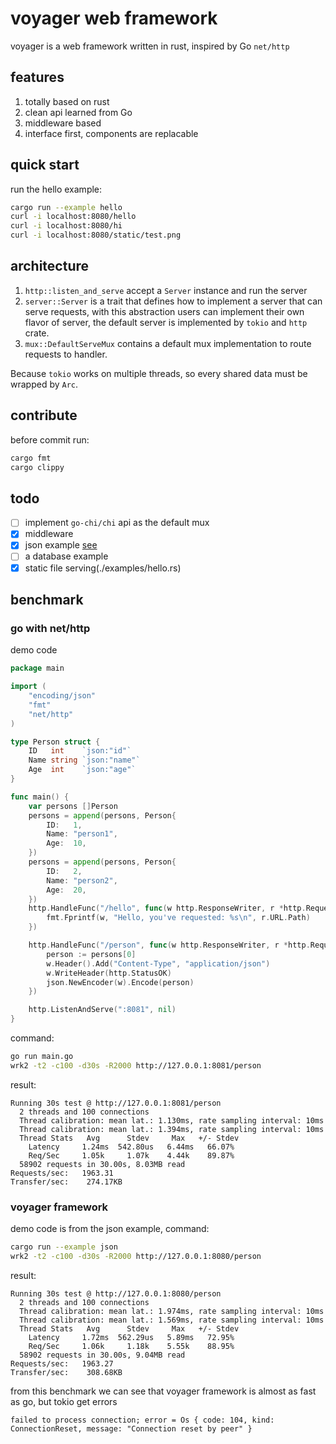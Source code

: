 # voyager web framework

voyager is a web framework written in rust, inspired by Go `net/http`

## features

1. totally based on rust
2. clean api learned from Go
3. middleware based
4. interface first, components are replacable

## quick start

run the hello example:

```sh
cargo run --example hello
curl -i localhost:8080/hello
curl -i localhost:8080/hi
curl -i localhost:8080/static/test.png
```

## architecture

1. `http::listen_and_serve` accept a `Server` instance and run the server
2. `server::Server` is a trait that defines how to implement a server that can serve requests, with this abstraction
   users can implement their own flavor of server, the default server is implemented by `tokio` and `http` crate.
3. `mux::DefaultServeMux` contains a default mux implementation to route requests to handler.

Because `tokio` works on multiple threads, so every shared data must be wrapped by `Arc`.

## contribute

before commit run:

```sh
cargo fmt
cargo clippy
```

## todo

- [ ] implement `go-chi/chi` api as the default mux
- [x] middleware
- [x] json example [see](./examples/json.rs)
- [ ] a database example
- [x] static file serving(./examples/hello.rs)

## benchmark

### go with net/http

demo code

```go
package main

import (
	"encoding/json"
	"fmt"
	"net/http"
)

type Person struct {
	ID   int    `json:"id"`
	Name string `json:"name"`
	Age  int    `json:"age"`
}

func main() {
	var persons []Person
	persons = append(persons, Person{
		ID:   1,
		Name: "person1",
		Age:  10,
	})
	persons = append(persons, Person{
		ID:   2,
		Name: "person2",
		Age:  20,
	})
	http.HandleFunc("/hello", func(w http.ResponseWriter, r *http.Request) {
		fmt.Fprintf(w, "Hello, you've requested: %s\n", r.URL.Path)
	})

	http.HandleFunc("/person", func(w http.ResponseWriter, r *http.Request) {
		person := persons[0]
		w.Header().Add("Content-Type", "application/json")
		w.WriteHeader(http.StatusOK)
		json.NewEncoder(w).Encode(person)
	})

	http.ListenAndServe(":8081", nil)
}
```

command:

```sh
go run main.go
wrk2 -t2 -c100 -d30s -R2000 http://127.0.0.1:8081/person
```

result:

```log
Running 30s test @ http://127.0.0.1:8081/person
  2 threads and 100 connections
  Thread calibration: mean lat.: 1.130ms, rate sampling interval: 10ms
  Thread calibration: mean lat.: 1.394ms, rate sampling interval: 10ms
  Thread Stats   Avg      Stdev     Max   +/- Stdev
    Latency     1.24ms  542.80us   6.44ms   66.07%
    Req/Sec     1.05k     1.07k    4.44k    89.87%
  58902 requests in 30.00s, 8.03MB read
Requests/sec:   1963.31
Transfer/sec:    274.17KB
```

### voyager framework

demo code is from the json example, command:

```sh
cargo run --example json
wrk2 -t2 -c100 -d30s -R2000 http://127.0.0.1:8080/person
```

result:

```log
Running 30s test @ http://127.0.0.1:8080/person
  2 threads and 100 connections
  Thread calibration: mean lat.: 1.974ms, rate sampling interval: 10ms
  Thread calibration: mean lat.: 1.569ms, rate sampling interval: 10ms
  Thread Stats   Avg      Stdev     Max   +/- Stdev
    Latency     1.72ms  562.29us   5.89ms   72.95%
    Req/Sec     1.06k     1.18k    5.55k    88.95%
  58902 requests in 30.00s, 9.04MB read
Requests/sec:   1963.27
Transfer/sec:    308.68KB
```

from this benchmark we can see that voyager framework is almost as fast as go, but tokio get errors

```log
failed to process connection; error = Os { code: 104, kind: ConnectionReset, message: "Connection reset by peer" }
```
